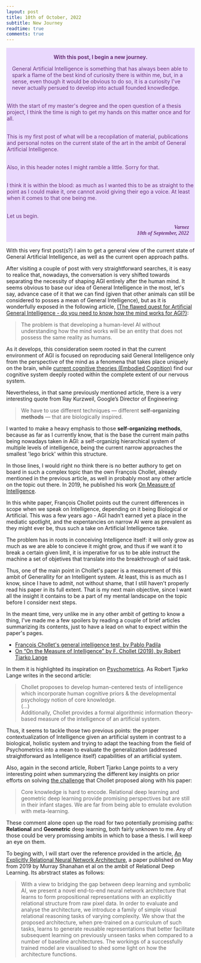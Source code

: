 ```yaml
---
layout: post
title: 10th of October, 2022
subtitle: New Journey 
readtime: true
comments: true
---
```



<div class="warning" style='padding:0.1em; background-color:#E9D8FD; color:#69337A'>
<span>
<p style='margin-top:1em; text-align:center'>
<b>With this post, I begin a new journey.</b></p>
<p style='margin-left:1em;'>
 General Artificial Intelligence is something that has always been able to spark a flame of the best kind of curiosity there is within me, but, in a sense, 
 even though it would be obvious to do so, it is a curiosity I've never actually persued to develop into actuall founded knowdledge.<br/><br/>
 
 With the start of my master's degree and the open question of a thesis project, I think the time is nigh to get my hands on this matter once and for all.<br/><br/>
 
 This is my first post of what will be a recopilation of material, publications and personal notes on the current state of the art in the ambit of General 
 Artificial Intelligence.<br/><br/>
 
 Also, in this header notes I might ramble a little. Sorry for that.<br/><br/>
 
 I think it is within the blood: as much as I wanted this to be as straight to the point as I could make it, one cannot avoid giving their ego a voice. 
 At least when it comes to that one being me.<br/><br/>
 
 Let us begin.<br/>
</p>
<p style='margin-bottom:1em; margin-right:1em; text-align:right; font-family:Georgia'> 
 <b><i>Varnez<br/>10th of September, 2022</i></b>
</p>
</span>
</div>


With this very first post(s?) I aim to get a general view of the current state of General Artificial Intelligence, as well as the current open approach paths.

After visiting a couple of post with very straightforward searches, it is easy to realice that, nowadays, the conversation is very shifted towards separating 
the necessity of shaping AGI entirely after the human mind. It seems obvious to base our idea of General Intelligence in the most, let's say, advance case of 
it that we can find (given that other animals can still be considered to posses a mean of General Intelligence), but as it is wonderfully exposed in the following 
article, [(The flawed quest for Artificial General Intelligence - do you need to know how the mind works for AGI?)](https://diginomica.com/flawed-quest-artificial-general-intelligence-do-you-need-know-how-mind-works-agi): 

> The problem is that developing a human-level AI without understanding how the mind works will be an entity that does not possess the same reality as humans.

As it develops, this consideration seem rooted in that the current environment of AGI is focused on reproducing said General Intelligence only from the perspective of 
the mind as a fenomena that takes place uniquely on the brain, while [current cognitive theories (Embodied Cognition)](https://en.wikipedia.org/wiki/Embodied_cognition) find our cognitive system deeply rooted within the complete extent of 
our nervous system.

Nevertheless, in that same previously mentioned article, there is a very interesting quote from Ray Kurzweil, Google’s Director of Engineering:

> We have to use different techniques — different **self-organizing methods** — that are biologically inspired.

I wanted to make a heavy emphasis to those **self-organizing methods**, because as far as I currently know, that is the base the current main paths being nowadays 
taken in AGI: a self-organizig hierarchical system of multiple levels of intelligence, being the current narrow approaches the smallest 'lego brick' within this 
structure.

In those lines, I would right no think there is no better authory to get on board in such a complex topic than the own François Chollet, already mentioned in the 
previous article, as well in probably most any other article on the topic out there. In 2019, he published his work [On Measure of Intelligence](https://arxiv.org/abs/1911.01547).

In this white paper, François Chollet points out the current differences in scope when we speak on Intelligence, depending on it being Biological or Artificial. This
was a few years ago - AGI hadn't earned yet a place in the mediatic spotlight, and the expentancies on narrow AI were as prevalent as they might ever be, thus such a
take on Artificial Intelligence take.

The problem has in roots in conceiving Intelligence itself: it will only grow as much as we are able to concieve it might grow, and thus if we want it to break a 
certain given limit, it is imperative for us to be able instruct the machine a set of objetives that translate into the breakthrough of said task.

Thus, one of the main point in Chollet's paper is a measurement of this ambit of Generallity for an Intelligent system. At least, this is as much as I know, since I 
have to admit, not without shame, that I still haven't properly read his paper in its full extent. That is my next main objective, since I want all the insight it 
contains to be a part of my mental landscape on the topic before I consider next steps.

In the meant time, very unlike me in any other ambit of getting to know a thing, I've made me a few spoilers by reading a couple of brief articles summarizing its 
contents, just to have a lead on what to expect within the paper's pages.

- [François Chollet's general intelligence test, by Pablo Padila](https://pgpbpadilla.github.io/chollet-general-intelligence-test)
- [On “On the Measure of Intelligence” by F. Chollet (2019), by Robert Tjarko Lange](https://roberttlange.github.io/posts/2020/02/on-the-measure-of-intelligence/)

In them it is highlighted its inspiration on [Psychometrics](https://en.wikipedia.org/wiki/Psychometrics). As Robert Tjarko Lange writes in the second article:

> Chollet proposes to develop human-centered tests of intelligence which incorporate human cognitive priors & the developmental psychology notion of core knowledge.<br/> (...) <br/>Additionally, Chollet provides a formal algorithmic information theory-based measure of the intelligence of an artificial system.

Thus, it seems to tackle those two previous points: the proper contextualization of Intelligence given an artificial system in contrast to a biological, holistic
system and trying to adapt the teaching from the field of Psychometrics into a mean to evaluate the generalization (addressed straightforward as Intelligence itself)
capabilities of an artificial system.

Also, again in the second article, Robert Tjarko Lange points to a very interesting point when summaryzing the different key insights on prior efforts on solving [the challenge](https://github.com/fchollet/ARC) that Chollet proposed along with his paper: 

> Core knowledge is hard to encode. Relational deep learning and geometric deep learning provide promising perspectives but are still in their infant stages. We are far from being able to emulate evolution with meta-learning.

These comment alone open up the road for two potentially promising paths: **Relational** and **Geometric** deep learning, both fairly unknown to me. Any of those could be very promissing ambits in which to base a thesis. I will keep an eye on them.

To beging with, I will start over the reference provided in the article, [An Explicitly Relational Neural Network Architecture](https://arxiv.org/abs/1905.10307), a paper published on May from 2019 by Murray Shanahan et al on the ambit of Relational Deep Learning. Its abrstract states as follows:

> With a view to bridging the gap between deep learning and symbolic AI, we present a novel end-to-end neural network architecture that learns to form propositional representations with an explicitly relational structure from raw pixel data. In order to evaluate and analyse the architecture, we introduce a family of simple visual relational reasoning tasks of varying complexity. We show that the proposed architecture, when pre-trained on a curriculum of such tasks, learns to generate reusable representations that better facilitate subsequent learning on previously unseen tasks when compared to a number of baseline architectures. The workings of a successfully trained model are visualised to shed some light on how the architecture functions.
